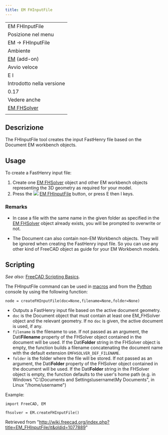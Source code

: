 ```yaml
---
title: EM FHInputFile
---
```

|  |
| --- |
| EM FHInputFile |
| Posizione nel menu |
| EM → FHInputFile |
| Ambiente |
| [EM](/EM_Workbench/it "EM Workbench/it") (add-on) |
| Avvio veloce |
| E I |
| Introdotto nella versione |
| 0.17 |
| Vedere anche |
| [EM FHSolver](/EM_FHSolver/it "EM FHSolver/it") |
|  |

## Descrizione

The FHInputFile tool creates the input FastHenry file based on the Document EM workbench objects.

## Usage

To create a FastHenry input file:

1. Create one [EM FHSolver](/EM_FHSolver "EM FHSolver") object and other EM workbench objects representing the 3D geometry as required for your model.
2. Press the ![](/images/EM_FHInputFile.svg) [EM FHInputFile](/EM_FHInputFile "EM FHInputFile") button, or press E then I keys.

### Remarks

* In case a file with the same name in the given folder as specified in the [EM FHSolver](/EM_FHSolver "EM FHSolver") object already exists, you will be prompted to overwrite or not.

* The Document can also contain non-EM Workbench objects. They will be ignored when creating the FastHenry input file. So you can use any other kind of FreeCAD object as guide for your EM Workbench models.

## Scripting

*See also:* [FreeCAD Scripting Basics](/FreeCAD_Scripting_Basics "FreeCAD Scripting Basics").

The FHInputFile command can be used in [macros](/Macros "Macros") and from the [Python](/Python "Python") console by using the following function:

```
node = createFHInputFile(doc=None,filename=None,folder=None)

```

* Outputs a FastHenry input file based on the active document geometry.
* `doc` is the Document object that must contain at least one EM\_FHSolver object and the relevant geometry. If no `doc` is given, the active document is used, if any.
* `filename` is the filename to use. If not passed as an argument, the Dati**Filename** property of the FHSolver object contained in the document will be used. If the Dati**Folder** string in the FHSolver object is empty, the function builds a filename concatenating the document name with the default extension `EMFHSOLVER_DEF_FILENAME`.
* `folder` is the folder where the file will be stored. If not passed as an argument, the Dati**Folder** property of the FHSolver object contained in the document will be used. If the Dati**Folder** string in the FHSolver object is empty, the function defaults to the user's home path (e.g. in Windows "C:\Documents and Settings\username\My Documents", in Linux "/home/username")

Example:

```
import FreeCAD, EM

fhsolver = EM.createFHInputFile()

```

Retrieved from "<http://wiki.freecad.org/index.php?title=EM_FHInputFile/it&oldid=1077889>"